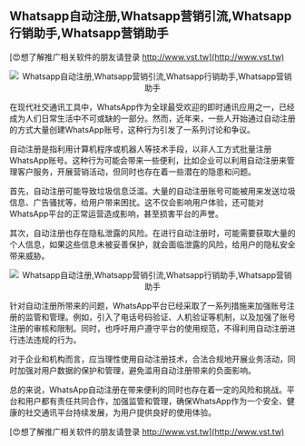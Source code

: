 ## **Whatsapp自动注册,Whatsapp营销引流,Whatsapp行销助手,Whatsapp营销助手**

[😍想了解推广相关软件的朋友请登录 http://www.vst.tw](http://www.vst.tw)

 <center><img src="https://vst.tw/MP4/tuiguang/png/1.png" alt="Whatsapp自动注册,Whatsapp营销引流,Whatsapp行销助手,Whatsapp营销助手"></center>

在现代社交通讯工具中，WhatsApp作为全球最受欢迎的即时通讯应用之一，已经成为人们日常生活中不可或缺的一部分。然而，近年来，一些人开始通过自动注册的方式大量创建WhatsApp账号，这种行为引发了一系列讨论和争议。

自动注册是指利用计算机程序或机器人等技术手段，以非人工方式批量注册WhatsApp账号。这种行为可能会带来一些便利，比如企业可以利用自动注册来管理客户服务，开展营销活动，但同时也存在着一些潜在的隐患和问题。

首先，自动注册可能导致垃圾信息泛滥。大量的自动注册账号可能被用来发送垃圾信息、广告骚扰等，给用户带来困扰。这不仅会影响用户体验，还可能对WhatsApp平台的正常运营造成影响，甚至损害平台的声誉。

其次，自动注册也存在隐私泄露的风险。在进行自动注册时，可能需要获取大量的个人信息，如果这些信息未被妥善保护，就会面临泄露的风险，给用户的隐私安全带来威胁。

 <center><img src="https://vst.tw/MP4/tuiguang/png/1.png" alt="Whatsapp自动注册,Whatsapp营销引流,Whatsapp行销助手,Whatsapp营销助手"></center>

针对自动注册所带来的问题，WhatsApp平台已经采取了一系列措施来加强账号注册的监管和管理。例如，引入了电话号码验证、人机验证等机制，以及加强了账号注册的审核和限制。同时，也呼吁用户遵守平台的使用规范，不得利用自动注册进行违法违规的行为。

对于企业和机构而言，应当理性使用自动注册技术，合法合规地开展业务活动，同时加强对用户数据的保护和管理，避免滥用自动注册带来的负面影响。

总的来说，WhatsApp自动注册在带来便利的同时也存在着一定的风险和挑战。平台和用户都有责任共同合作，加强监管和管理，确保WhatsApp作为一个安全、健康的社交通讯平台持续发展，为用户提供良好的使用体验。

[😍想了解推广相关软件的朋友请登录 http://www.vst.tw](http://www.vst.tw)



